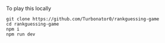 To play this locally

```
git clone https://github.com/Turbonator0/rankguessing-game
cd rankguessing-game
npm i
npm run dev
```

